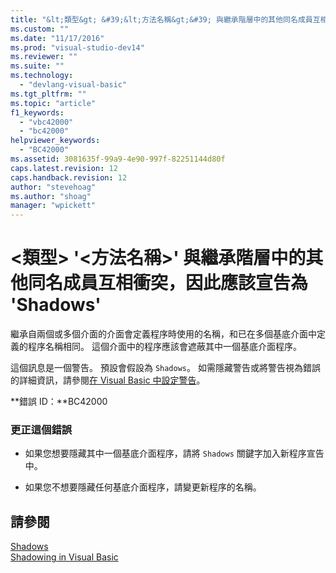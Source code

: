 ```yaml
---
title: "&lt;類型&gt; &#39;&lt;方法名稱&gt;&#39; 與繼承階層中的其他同名成員互相衝突，因此應該宣告為 &#39;Shadows&#39; | Microsoft Docs"
ms.custom: ""
ms.date: "11/17/2016"
ms.prod: "visual-studio-dev14"
ms.reviewer: ""
ms.suite: ""
ms.technology: 
  - "devlang-visual-basic"
ms.tgt_pltfrm: ""
ms.topic: "article"
f1_keywords: 
  - "vbc42000"
  - "bc42000"
helpviewer_keywords: 
  - "BC42000"
ms.assetid: 3081635f-99a9-4e90-997f-82251144d80f
caps.latest.revision: 12
caps.handback.revision: 12
author: "stevehoag"
ms.author: "shoag"
manager: "wpickett"
---
```

# &lt;類型&gt; &#39;&lt;方法名稱&gt;&#39; 與繼承階層中的其他同名成員互相衝突，因此應該宣告為 &#39;Shadows&#39;
繼承自兩個或多個介面的介面會定義程序時使用的名稱，和已在多個基底介面中定義的程序名稱相同。 這個介面中的程序應該會遮蔽其中一個基底介面程序。  
  
 這個訊息是一個警告。 預設會假設為 `Shadows`。 如需隱藏警告或將警告視為錯誤的詳細資訊，請參閱[在 Visual Basic 中設定警告](../ide/configuring-warnings-in-visual-basic.md)。  
  
 **錯誤 ID：**BC42000  
  
### 更正這個錯誤  
  
-   如果您想要隱藏其中一個基底介面程序，請將 `Shadows` 關鍵字加入新程序宣告中。  
  
-   如果您不想要隱藏任何基底介面程序，請變更新程序的名稱。  
  
## 請參閱  
 [Shadows](/dotnet/visual-basic/language-reference/modifiers/shadows)   
 [Shadowing in Visual Basic](/dotnet/visual-basic/programming-guide/language-features/declared-elements/shadowing)